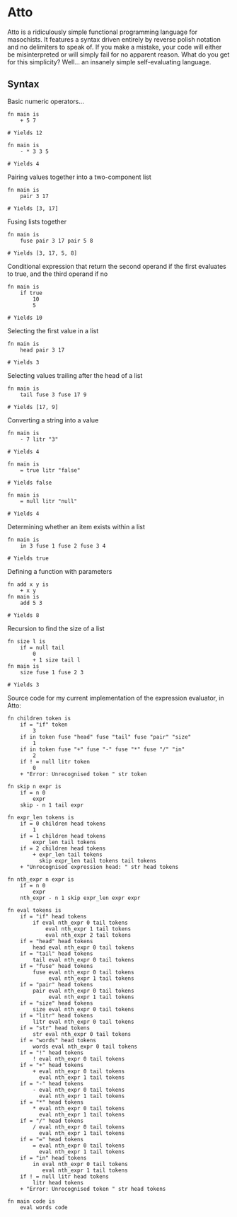 # Atto

Atto is a ridiculously simple functional programming language for masochists.
It features a syntax driven entirely by reverse polish notation and no delimiters to speak of.
If you make a mistake, your code will either be misinterpreted or will simply fail for no apparent reason.
What do you get for this simplicity? Well... an insanely simple self-evaluating language.

## Syntax

Basic numeric operators...

```
fn main is
	+ 5 7

# Yields 12
```

```
fn main is
	- * 3 3 5

# Yields 4
```

Pairing values together into a two-component list

```
fn main is
	pair 3 17

# Yields [3, 17]
```

Fusing lists together

```
fn main is
	fuse pair 3 17 pair 5 8

# Yields [3, 17, 5, 8]
```

Conditional expression that return the second operand if the first evaluates to true, and the third operand if no

```
fn main is
	if true
		10
		5

# Yields 10
```

Selecting the first value in a list

```
fn main is
	head pair 3 17

# Yields 3
```

Selecting values trailing after the head of a list

```
fn main is
	tail fuse 3 fuse 17 9

# Yields [17, 9]
```

Converting a string into a value

```
fn main is
	- 7 litr "3"

# Yields 4
```

```
fn main is
	= true litr "false"

# Yields false
```

```
fn main is
	= null litr "null"

# Yields 4
```

Determining whether an item exists within a list

```
fn main is
	in 3 fuse 1 fuse 2 fuse 3 4

# Yields true
```

Defining a function with parameters

```
fn add x y is
	+ x y
fn main is
	add 5 3

# Yields 8
```

Recursion to find the size of a list

```
fn size l is
	if = null tail
		0
		+ 1 size tail l
fn main is
	size fuse 1 fuse 2 3

# Yields 3
```

Source code for my current implementation of the expression evaluator, in Atto:

```
fn children token is
    if = "if" token
		3
    if in token fuse "head" fuse "tail" fuse "pair" "size"
        1
    if in token fuse "+" fuse "-" fuse "*" fuse "/" "in"
        2
	if ! = null litr token
        0
    + "Error: Unrecognised token " str token

fn skip n expr is
    if = n 0
        expr
	skip - n 1 tail expr

fn expr_len tokens is
    if = 0 children head tokens
        1
    if = 1 children head tokens
        expr_len tail tokens
    if = 2 children head tokens
        + expr_len tail tokens
          skip expr_len tail tokens tail tokens
    + "Unrecognised expression head: " str head tokens

fn nth_expr n expr is
    if = n 0
        expr
    nth_expr - n 1 skip expr_len expr expr

fn eval tokens is
    if = "if" head tokens
        if eval nth_expr 0 tail tokens
            eval nth_expr 1 tail tokens
            eval nth_expr 2 tail tokens
    if = "head" head tokens
        head eval nth_expr 0 tail tokens
    if = "tail" head tokens
        tail eval nth_expr 0 tail tokens
    if = "fuse" head tokens
        fuse eval nth_expr 0 tail tokens
			 eval nth_expr 1 tail tokens
    if = "pair" head tokens
        pair eval nth_expr 0 tail tokens
			 eval nth_expr 1 tail tokens
    if = "size" head tokens
        size eval nth_expr 0 tail tokens
    if = "litr" head tokens
        litr eval nth_expr 0 tail tokens
    if = "str" head tokens
        str eval nth_expr 0 tail tokens
    if = "words" head tokens
        words eval nth_expr 0 tail tokens
	if = "!" head tokens
        ! eval nth_expr 0 tail tokens
    if = "+" head tokens
        + eval nth_expr 0 tail tokens
          eval nth_expr 1 tail tokens
    if = "-" head tokens
	    - eval nth_expr 0 tail tokens
          eval nth_expr 1 tail tokens
    if = "*" head tokens
        * eval nth_expr 0 tail tokens
          eval nth_expr 1 tail tokens
    if = "/" head tokens
        / eval nth_expr 0 tail tokens
          eval nth_expr 1 tail tokens
	if = "=" head tokens
        = eval nth_expr 0 tail tokens
          eval nth_expr 1 tail tokens
    if = "in" head tokens
        in eval nth_expr 0 tail tokens
           eval nth_expr 1 tail tokens
    if ! = null litr head tokens
        litr head tokens
    + "Error: Unrecognised token " str head tokens

fn main code is
    eval words code
```
